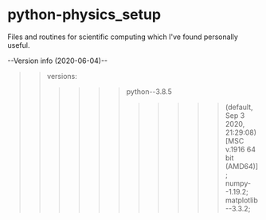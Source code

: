 # python-physics_setup

Files and routines for scientific computing 
which I've found personally useful.

--Version info (2020-06-04)--  
   
>> versions:
>>>>>> python--3.8.5  
>>>>>>>>>>> (default, Sep  3 2020, 21:29:08)  
>>>>>>>>>>> [MSC v.1916 64 bit (AMD64)];  
>>>>>> numpy--1.19.2;  
>>>>>> matplotlib--3.3.2;  
